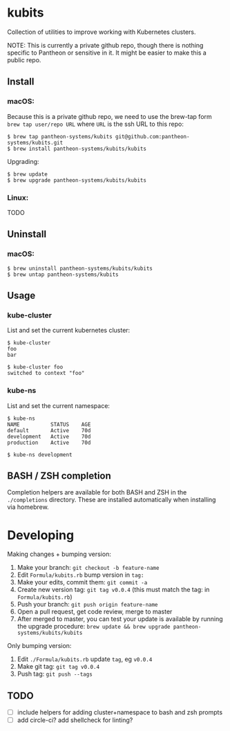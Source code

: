 kubits
======

Collection of utilities to improve working with Kubernetes clusters.

NOTE: This is currently a private github repo, though there is nothing specific
to Pantheon or sensitive in it. It might be easier to make this a public repo.

Install
-------

### macOS:

Because this is a private github repo, we need to use the brew-tap form
`brew tap user/repo URL` where `URL` is the ssh URL to this repo:

    $ brew tap pantheon-systems/kubits git@github.com:pantheon-systems/kubits.git
    $ brew install pantheon-systems/kubits/kubits

Upgrading:

    $ brew update
    $ brew upgrade pantheon-systems/kubits/kubits

### Linux:

TODO

Uninstall
---------

### macOS:

    $ brew uninstall pantheon-systems/kubits/kubits
    $ brew untap pantheon-systems/kubits

Usage
-----

### kube-cluster

List and set the current kubernetes cluster:

    $ kube-cluster
    foo
    bar

    $ kube-cluster foo
    switched to context "foo"

### kube-ns

List and set the current namespace:

    $ kube-ns
    NAME          STATUS    AGE
    default       Active    70d
    development   Active    70d
    production    Active    70d

    $ kube-ns development

BASH / ZSH completion
---------------------

Completion helpers are available for both BASH and ZSH in the `./completions` directory.
These are installed automatically when installing via homebrew.

Developing
==========

Making changes + bumping version:

1. Make your branch: `git checkout -b feature-name`
2. Edit `Formula/kubits.rb` bump version in `tag:`
3. Make your edits, commit them: `git commit -a`
4. Create new version tag: `git tag v0.0.4` (this must match the tag: in `Formula/kubits.rb`)
5. Push your branch: `git push origin feature-name`
6. Open a pull request, get code review, merge to master
7. After merged to master, you can test your update is available by running the
   upgrade procedure: `brew update && brew upgrade pantheon-systems/kubits/kubits`

Only bumping version:

1. Edit `./Formula/kubits.rb` update `tag`, eg `v0.0.4`
2. Make git tag: `git tag v0.0.4`
3. Push tag: `git push --tags`

TODO
----

- [ ] include helpers for adding cluster+namespace to bash and zsh prompts
- [ ] add circle-ci? add shellcheck for linting?
